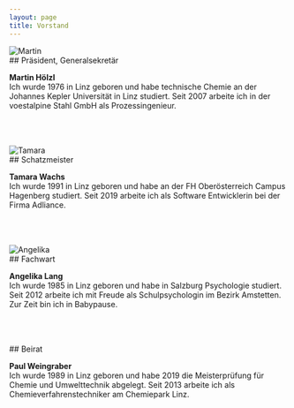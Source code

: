 ```yaml
---
layout: page
title: Vorstand
---
```



<div class="container block">
<div class="row" style="padding-bottom: 50px;">
<div class="col">
<img class="imageStyle" src="{{ site.baseurl }}/images/MartinVorstandSeite.jpg" alt="Martin" />
</div>
<div class="col-9" markdown="1">
## Präsident, Generalsekretär

**Martin Hölzl**   
Ich wurde 1976 in Linz geboren und habe technische Chemie an der Johannes Kepler Universität in Linz studiert. Seit 2007 arbeite ich in der voestalpine Stahl GmbH als Prozessingenieur.
</div>
</div>
<div class="row" style="padding-bottom: 50px;">
<div class="col">
<img class="imageStyle" src="{{ site.baseurl }}/images/Tamara.jpg" alt="Tamara" />
</div>
<div class="col-9" markdown="1">
## Schatzmeister

**Tamara Wachs**   
Ich wurde 1991 in Linz geboren und habe an der FH Oberösterreich Campus Hagenberg studiert. Seit 2019 arbeite ich als Software Entwicklerin bei der Firma Adliance.
</div>
</div>
<div class="row" style="padding-bottom: 50px;">
<div class="col">
<img class="imageStyle" src="{{ site.baseurl }}/images/Angelika.jpg" alt="Angelika" />
</div>
<div class="col-9" markdown="1">
## Fachwart

**Angelika Lang**   
Ich wurde 1985 in Linz geboren und habe in Salzburg Psychologie studiert. Seit 2012 arbeite ich mit Freude als Schulpsychologin im Bezirk Amstetten. Zur Zeit bin ich in Babypause.
</div>
</div>
<div class="row" style="padding-bottom: 50px;">
<div class="col"></div>
<div class="col-9" markdown="1">
## Beirat

**Paul Weingraber**   
Ich wurde 1989 in Linz geboren und habe 2019 die Meisterprüfung für Chemie und Umwelttechnik abgelegt. Seit 2013 arbeite ich als Chemieverfahrenstechniker am Chemiepark Linz.
</div>
</div>
</div>